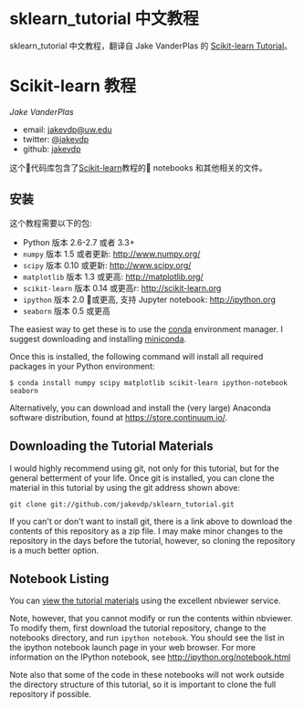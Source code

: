 # sklearn_tutorial 中文教程

sklearn_tutorial 中文教程，翻译自 Jake VanderPlas 的 [Scikit-learn Tutorial](https://github.com/jakevdp/sklearn_tutorial.git)。


# Scikit-learn 教程

*Jake VanderPlas*

- email: <jakevdp@uw.edu>
- twitter: [@jakevdp](https://twitter.com/jakevdp)
- github: [jakevdp](http://github.com/jakevdp)

这个代码库包含了[Scikit-learn](http://scikit-learn.org)教程的 notebooks 和其他相关的文件。


## 安装
这个教程需要以下的包:

- Python 版本 2.6-2.7 或者 3.3+
- `numpy` 版本 1.5 或者更新: http://www.numpy.org/
- `scipy` 版本 0.10 或更新: http://www.scipy.org/
- `matplotlib` 版本 1.3 或更高: http://matplotlib.org/
- `scikit-learn` 版本 0.14 或更高r: http://scikit-learn.org
- `ipython` 版本 2.0 或更高, 支持 Jupyter notebook: http://ipython.org
- `seaborn` 版本 0.5 或更高

The easiest way to get these is to use the [conda](https://store.continuum.io/) environment manager.
I suggest downloading and installing [miniconda](http://conda.pydata.org/miniconda.html).

Once this is installed, the following command will install all required packages in your Python environment:
```
$ conda install numpy scipy matplotlib scikit-learn ipython-notebook seaborn
```

Alternatively, you can download and install the (very large) Anaconda software distribution, found at https://store.continuum.io/.

## Downloading the Tutorial Materials
I would highly recommend using git, not only for this tutorial, but for the
general betterment of your life.  Once git is installed, you can clone the
material in this tutorial by using the git address shown above:

    git clone git://github.com/jakevdp/sklearn_tutorial.git

If you can't or don't want to install git, there is a link above to download
the contents of this repository as a zip file.  I may make minor changes to
the repository in the days before the tutorial, however, so cloning the
repository is a much better option.


## Notebook Listing
You can [view the tutorial materials](http://nbviewer.ipython.org/github/jakevdp/sklearn_tutorial/blob/master/notebooks/Index.ipynb) using the excellent nbviewer service.

Note, however, that you cannot modify or run the contents within nbviewer.
To modify them, first download the tutorial repository, change to the notebooks directory, and run ``ipython notebook``.
You should see the list in the ipython notebook launch page in your web browser.
For more information on the IPython notebook, see http://ipython.org/notebook.html

Note also that some of the code in these notebooks will not work outside the
directory structure of this tutorial, so it is important to clone the full
repository if possible.
